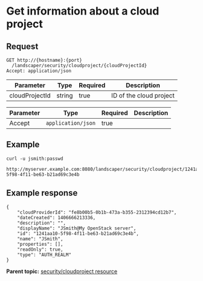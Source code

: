 # Get information about a cloud project

## Request

```
GET http://{hostname}:{port}
  /landscaper/security/cloudproject/{cloudProjectId}
Accept: application/json

```

|Parameter|Type|Required|Description|
|---------|----|--------|-----------|
|cloudProjectId|string|true|ID of the cloud project|

|Parameter|Type|Required|Description|
|---------|----|--------|-----------|
|Accept|`application/json`|true| |

## Example

```
curl -u jsmith:passwd 
  http://myserver.example.com:8080/landscaper/security/cloudproject/1241aa10-5f98-4f11-be63-b21ad69c3e4b
```

## Example response

```
{
    "cloudProviderId": "fe8b00b5-0b1b-473a-b355-2312394cd12b7",
    "dateCreated": 1406666213336,
    "description": "",
    "displayName": "JSmith@My OpenStack server",
    "id": "1241aa10-5f98-4f11-be63-b21ad69c3e4b",
    "name": "JSmith",
    "properties": [],
    "readOnly": true,
    "type": "AUTH_REALM"
}
```

**Parent topic:** [security/cloudproject resource](../../com.edt.api.doc/topics/security_cloudproject_.md)

